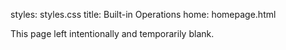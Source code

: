 styles: styles.css
title: Built-in Operations
home: homepage.html

This page left intentionally and temporarily blank.

